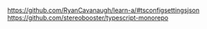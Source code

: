 https://github.com/RyanCavanaugh/learn-a/#tsconfigsettingsjson
https://github.com/stereobooster/typescript-monorepo